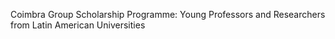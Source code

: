 Coimbra Group Scholarship Programme: Young Professors and Researchers from Latin American Universities
